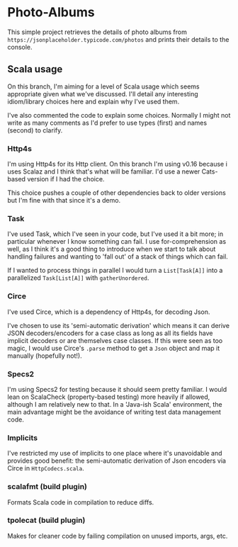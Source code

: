 # Photo-Albums

This simple project retrieves the details of photo albums from `https://jsonplaceholder.typicode.com/photos` and prints their details to the console.

## Scala usage

On this branch, I'm aiming for a level of Scala usage which seems appropriate given what we've discussed.  I'll detail any interesting idiom/library choices here and explain why I've used them.

I've also commented the code to explain some choices.  Normally I might not write as many comments as I'd prefer to use types (first) and names (second) to clarify.


### Http4s

I'm using Http4s for its Http client.  On this branch I'm using v0.16 because i uses Scalaz and I think that's what will be familiar.  I'd use a newer Cats-based version if I had the choice.

This choice pushes a couple of other dependencies back to older versions but I'm fine with that since it's a demo.

### Task

I've used Task, which I've seen in your code, but I've used it a bit more; in particular whenever I know something can fail.  I use for-comprehension as well, as I think it's a good thing to introduce when we start to talk about handling failures and wanting to 'fall out' of a stack of things which can fail.

If I wanted to process things in parallel I would turn a `List[Task[A]]` into a parallelized `Task[List[A]]` with `gatherUnordered`.

### Circe

I've used Circe, which is a dependency of Http4s, for decoding Json.

I've chosen to use its 'semi-automatic derivation' which means it can derive JSON decoders/encoders for a case class as long as all its fields have implicit decoders or are themselves case classes.  If this were seen as too magic, I would use Circe's `.parse` method to get a `Json` object and map it manually (hopefully not!).

### Specs2

I'm using Specs2 for testing because it should seem pretty familiar.  I would lean on ScalaCheck (property-based testing) more heavily if allowed, although I am relatively new to that.  In a 'Java-ish Scala' environment, the main advantage might be the avoidance of writing test data management code.

### Implicits

I've restricted my use of implicits to one place where it's unavoidable and provides good benefit: the semi-automatic derivation of Json encoders via Circe in `HttpCodecs.scala`.

### scalafmt (build plugin)

Formats Scala code in compilation to reduce diffs.

### tpolecat (build plugin)

Makes for cleaner code by failing compilation on unused imports, args, etc.


